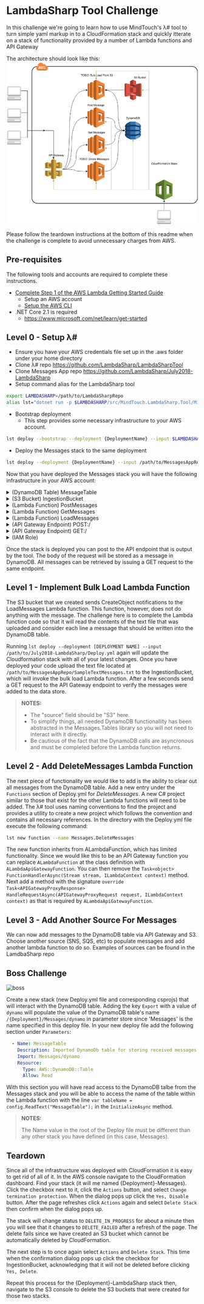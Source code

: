 # LambdaSharp Tool Challenge

In this challenge we're going to learn how to use MindTouch's λ# tool to turn simple yaml markup in to a CloudFormation stack and quickly itterate on a stack of functionality provided by a number of Lambda functions and API Gateway

The architecture should look like this:
![stack](flow.png)

Please follow the teardown instructions at the bottom of this readme when the challenge is complete to avoid unnecessary charges from AWS.

## Pre-requisites

The following tools and accounts are required to complete these instructions.

- [Complete Step 1 of the AWS Lambda Getting Started Guide](http://docs.aws.amazon.com/lambda/latest/dg/setup.html)
  - Setup an AWS account
  - [Setup the AWS CLI](https://docs.aws.amazon.com/lambda/latest/dg/setup-awscli.html)
- .NET Core 2.1 is required
  - <https://www.microsoft.com/net/learn/get-started>

## Level 0 - Setup λ#
- Ensure you have your AWS credentials file set up in the .aws folder under your home directory
- Clone λ# repo <https://github.com/LambdaSharp/LambdaSharpTool>
- Clone Messages App repo <https://github.com/LambdaSharp/July2018-LambdaSharp>
- Setup command alias for the LambdaSharp tool
```bash
export LAMBDASHARP=/path/to/LambdaSharpRepo
alias lst="dotnet run -p $LAMBDASHARP/src/MindTouch.LambdaSharp.Tool/MindTouch.LambdaSharp.Tool.csproj --"
```
- Bootstrap deployment
  - This step provides some necessary infrastructure to your AWS account.
```bash
lst deploy --bootstrap --deployment {DeploymentName} --input $LAMBDASHARP/BootStrap/LambdaSharp/Deploy.yml
```


- Deploy the Messages stack to the same deployment
```bash
lst deploy --deployment {DeploymentName} --input /path/to/MessagesAppRepo/Deploy.yml
```

Now that you have deployed the Messages stack you will have the following infrastructure in your AWS account:

<details><summary>(DynamoDB Table) MessageTable</summary>

  - Stores messages with a unique identifier (_MessageId_) and a source field
</details>
<details><summary>(S3 Bucket) IngestionBucket</summary>

  - A bucket to drop text files in to to be loaded into `_MessageTable_`. Sends event notifications to `_LoadMessages_`
</details>
<details><summary>(Lambda Function) PostMessages</summary>

  - Recieves a message from API Gateway and writes the body as a message to _MessageTable_
</details>
<details><summary>(Lambda Function) GetMessages</summary>

  - Reads from _MessageTable_ and returns list of all messages available
</details>
<details><summary>(Lambda Function) LoadMessages</summary>

  - Reads from _MessageTable_ and returns list of all messages available. This function is not complete and is to be completed by the user.
</details>
<details><summary>(API Gateway Endpoint) POST:/</summary>

  - Sends payload to _PostMessages_ Lambda function
</details>
<details><summary>(API Gateway Endpoint) GET:/</summary>

  - Sends payload to _GetMessages_ Lambda function
</details>
<details><summary>(IAM Role)</summary>

  - All necessary permissioning is granted
</details>

Once the stack is deployed you can post to the API endpoint that is output by the tool. The body of the request will be 
stored as a message in DynamoDB. All messages can be retrieved by issuing a GET request to the same endpoint.

## Level 1 - Implement Bulk Load Lambda Function

The S3 bucket that we created sends CreateObject notifications to the LoadMessages Lambda function. This function, however, 
does not do anything with the message. The challenge here is to complete the Lambda function code so that it will read the 
contents of the text file that was uploaded and consider each line a message that should be written into the DynamoDB table.

Running `lst deploy --deployment [DEPLOYMENT NAME] --input /path/to/July2018-LambdaSharp/Deploy.yml` again will update 
the Cloudformation stack with all of your latest changes. 
Once you have deployed your code upload the text file located at `/path/to/MessagesAppRepo/SampleTextMessages.txt` to the 
IngestionBucket, which will invoke the bulk load Lambda function. 
After a few seconds send a GET request to the API Gateway endpoint to verify the messages were added to the data store.

> **NOTES:** 
>
> - The "source" field should be "S3" here.
> - To simplify things, all needed DynamoDB functionallity has been abstracted in the Messages.Tables library so you will not need to interact with it directly.
> - Be cautious of the fact that the DynamoDB calls are asyncronous and must be completed before the Lambda function returns.

## Level 2 - Add DeleteMessages Lambda Function

The next piece of functionality we would like to add is the ability to clear out all messages from the DynamoDB table. Add a new entry under the `Functions` section of Deploy.yml for _DeleteMessages_. A new C# project similar to those that exist for the other Lambda functions will need to be added. The λ# tool uses naming conventions to find the project and provides a utility to create a new project which follows the convention and contains all necessary references. In the directory with the Deploy.yml file execute the following command:

```bash
lst new function --name Messages.DeleteMessages
```

The new function inherits from ALambdaFunction, which has limited functionality. Since we would like this to be an API Gateway function you can replace `ALambdaFunction` at the class definition with `ALambdaApiGatewayFunction`. You can then remove the `Task<object> FunctionHandlerAsync(Stream stream, ILambdaContext context)` method. Next add a method with the signature `override Task<APIGatewayProxyResponse> HandleRequestAsync(APIGatewayProxyRequest request, ILambdaContext context)` as that is required by `ALambdaApiGatewayFunction`.

## Level 3 - Add Another Source For Messages

We can now add messages to the DynamoDB table via API Gateway and S3. Choose another source (SNS, SQS, etc) to populate messages and add another lambda function to do so. Examples of sources can be found in the LamdbaSharp repo

## Boss Challenge

![boss](http://images2.fanpop.com/image/photos/10400000/Bowser-nintendo-villains-10403203-500-413.jpg)

Create a new stack (new Deploy.yml file and corresponding csprojs) that will interact with the DynamoDB table. Adding the key `Export` with a value of `dynamo` will populate the value of the DynamoDB table's name `/{Deployment}/Messages/dynamo` in parameter store since 'Messages' is the name specified in this deploy file. In your new deploy file add the following section under `Parameters`:

```yaml
  - Name: MessageTable
    Description: Imported DynamoDb table for storing received messages
    Import: Messages/dynamo
    Resource:
      Type: AWS::DynamoDB::Table
      Allow: Read
```

With this section you will have read access to the DynamoDB talbe from the Messages stack and you will be able to access the name of the table within the Lambda function with the line `var tableName = config.ReadText("MessageTable");` in the `InitializeAsync` method.

> **NOTES:**
>
> The Name value in the root of the Deploy file must be different than any other stack you have defined (in this case, Messages).


## Teardown

Since all of the infrastructure was deployed with CloudFormation it is easy to get rid of all of it. In the AWS console navigate to the CloudFormation dashboard. Find your stack (it will me named {Deployment}-Messages). 
Click the checkbox next to it, click the `Actions` button, and select `Change termination protection`. When the dialog pops up click the `Yes, Disable` button. 
After the page refreshes click `Actions` again and select `Delete Stack` then confirm when the dialog pops up. 

The stack will change status to `DELETE_IN_PROGRESS` for about a minute then you will see that it changes to `DELETE_FAILED` after a refresh of the page. 
The delete fails since we have created an S3 bucket which cannot be automatically deleted by CloudFormation. 

The next step is to once again select `Actions` and `Delete Stack`. 
This time when the confirmation dialog pops up click the checkbox for IngestionBucket, acknowledging that it will not be deleted before clicking `Yes, Delete`.
 
Repeat this process for the {Deployment}-LambdaSharp stack then, navigate to the S3 console to delete the S3 buckets that were created for those two stacks.
